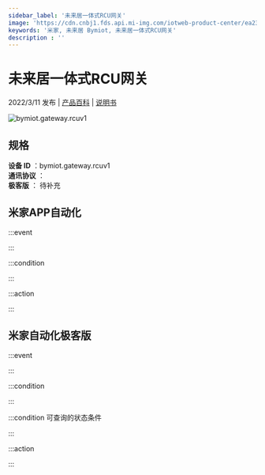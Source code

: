 ```yaml
---
sidebar_label: '未来居一体式RCU网关'
image: 'https://cdn.cnbj1.fds.api.mi-img.com/iotweb-product-center/ea230dc7706893b33e326b25ff502847_1635942612406.png?GalaxyAccessKeyId=AKVGLQWBOVIRQ3XLEW&Expires=9223372036854775807&Signature=CKEgTk/hv44QQVdVxsN/eJlTN9M='
keywords: '米家, 未来居 Bymiot, 未来居一体式RCU网关'
description : ''
---
```

# 未来居一体式RCU网关

2022/3/11 发布 | [产品百科](https://home.mi.com/webapp/content/baike/product/index.html?model=bymiot.gateway.rcuv1/) | [说明书](https://home.mi.com/views/introduction.html?model=bymiot.gateway.rcuv1&region=cn)

![bymiot.gateway.rcuv1](https://cdn.cnbj1.fds.api.mi-img.com/iotweb-product-center/ea230dc7706893b33e326b25ff502847_1635942612406.png?GalaxyAccessKeyId=AKVGLQWBOVIRQ3XLEW&Expires=9223372036854775807&Signature=CKEgTk/hv44QQVdVxsN/eJlTN9M=)

## 规格  
> 
**设备 ID** ：bymiot.gateway.rcuv1  
**通讯协议** ：  
**极客版**  ： 待补充 


## 米家APP自动化  

:::event  

:::

:::condition  

:::

:::action   

:::

## 米家自动化极客版  

:::event  

:::

:::condition  

:::

:::condition 可查询的状态条件  

:::

:::action  

:::

        
